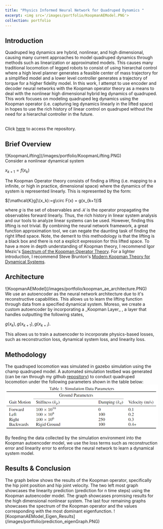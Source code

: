 ```yaml
---
title: "Physics Informed Neural Network for Quadruped Dynamics "
excerpt: <img src='/images/portfolio/KoopmanAEModel.PNG'>
collection: portfolio
---
```


<h2>Introduction</h2>
Quadruped leg dynamics are hybrid, nonlinear,  and high dimensional, causing many current approaches to model quadruped dynamics through methods such as linearization or approximated models. This causes many traditional locomotion of legged robots to consist of using hierarchal control where a high level planner generates a feasible center of mass trajectory for a simplified model and a lower level controller generates a trajectory of torque for a higher fidelity model.
In this work, I attempt to use encoder and decoder neural networks with the Koopman operator theory as a means to deal with the nonlinear high dimensional hybrid leg dynamics of quadruped. This work focuses on modeling quadruped leg dynamics using the Koopman operator (i.e. capturing leg dynamics linearly in the lifted space) in hopes to use the rich history of linear control on quadruped without the need for a hierarchal controller in the future. 
</br></br>

Click [here](https://github.com/sriram-2502/Deep_Koopman_AutoEncoder) to access the repository.

<h2> Brief Overview </h2>
![KoopmanLifting](/images/portfolio/KoopmanLifting.PNG)
<br/>
Consider a nonlinear dynamical system

$x_{k+1} = f(x_k)$


The Koopman Operator theory consists of finding a lifting (i.e. mapping to a infinite, or high in practice, dimensional space) where the dynamics of the system is represented linearly. This is represented by the form:

$[\mathcal{K}g]\(x_k):=g\circ F(x) = g(x_{k+1})$

where $g$ is the set of observables and $\mathcal{K}$ is the operator propagating the observables forward linearly. Thus, the rich history in linear system analysis and our tools to analyze linear systems can be used. However, finding this lifting is not trivial. By combining the neural network framework, a great function approximation tool, we can negate the daunting task of finding the right lifted space. Note, the demerit to this methodology is that the lifting is a black box and there is not a explicit expression for this lifted space. To have a more in depth understanding of Koopman theory, I recommend Igor Mezic's [Spectrum of the Koopman Operator Theory](https://link.springer.com/content/pdf/10.1007/s00332-019-09598-5.pdf). For a lighter introduction, I recommend Steve Brunton's [Modern Koopman Theory for Dynamical Systems](https://arxiv.org/pdf/2102.12086.pdf).
<h2> Architecture </h2>
![KoopmanAEModel](/images/portfolio/koopman_ae_architecture.PNG)
<br/>
We use an autoencoder as the neural network architecture due to it's reconstructive capabilities. This allows us to learn the lifting function through data from a specified dynamical system. Moreso, we create a custom autoencoder by incorporating a _Koopman Layer_ , a layer that handles outputting the following states,

$g(x_k), g(x_{k+1}), g(x_{k+i})$. 

This allows us to train a autoencoder to incorporate physics-based losses, such as reconstruction loss, dynamical system loss, and linearity loss.

<h2> Methodology </h2>

The quadruped locomotion was simulated in gazebo simulation using the champ quadruped model. A automated simulation testbed was generated (can be ran through my github <a href = "https://github.com/AndrewZheng-1011/terrain_champ" title="terrain_champ">repository</a>) to conduct quadruped locomotion under the following parameters shown in the table below:
![gazeboTableSimParams](/images/portfolio/gazeboChampSimParams.PNG)

By feeding the data collected by the simulation environment into the Koopman autoencoder model, we use the loss terms such as reconstruction error and linearity error to enforce the neural network to learn a dynamical system model. 
<h2> Results & Conclusion </h2>
The graph below shows the results of the Koopman operator, specifically the hip joint position and hip joint velocity. The two left most graph showcases the linearity prediction (prediction for n time steps) using the Koopman autoencoder model. The graph showcases promising results for the high dimensional nonlinear system. The last four remaining graphs showcases the spectrum of the Koopman operator and the values corresponding with the most dominant eigenfunction. 
![KoopmanAEModel_Eigen_Results](/images/portfolio/prediction_eigenGraph.PNG)
